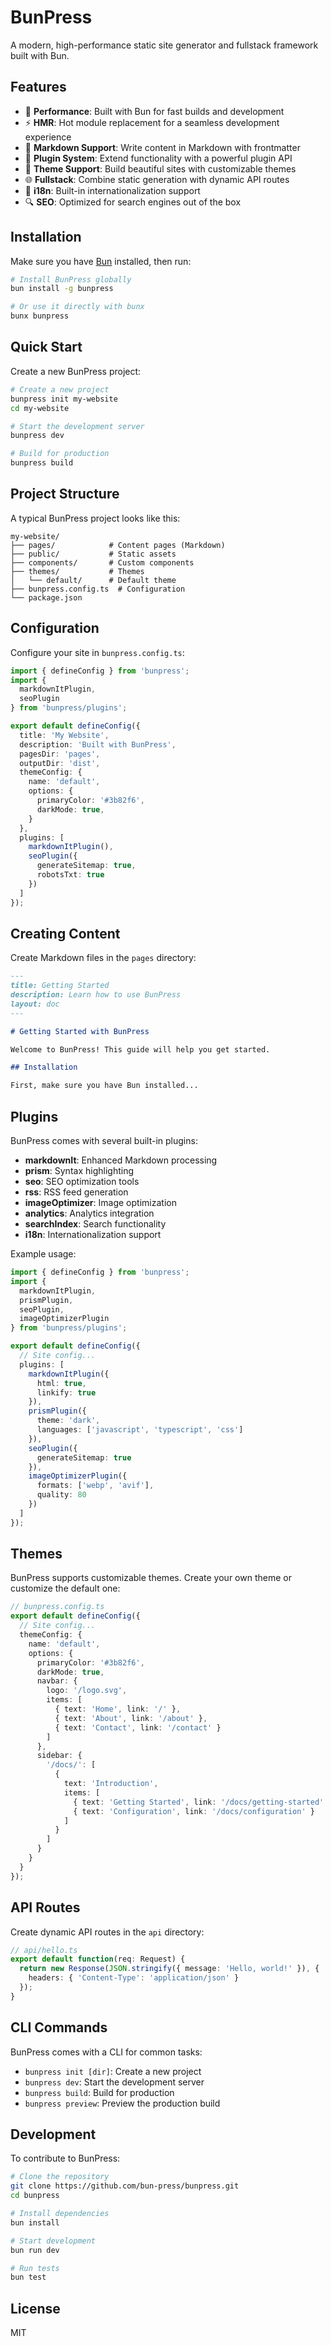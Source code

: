 # BunPress

A modern, high-performance static site generator and fullstack framework built with Bun.

## Features

- 🚀 **Performance**: Built with Bun for fast builds and development
- ⚡ **HMR**: Hot module replacement for a seamless development experience
- 📝 **Markdown Support**: Write content in Markdown with frontmatter
- 🧩 **Plugin System**: Extend functionality with a powerful plugin API
- 🎨 **Theme Support**: Build beautiful sites with customizable themes
- 🌐 **Fullstack**: Combine static generation with dynamic API routes
- 🔄 **i18n**: Built-in internationalization support
- 🔍 **SEO**: Optimized for search engines out of the box

## Installation

Make sure you have [Bun](https://bun.sh/) installed, then run:

```bash
# Install BunPress globally
bun install -g bunpress

# Or use it directly with bunx
bunx bunpress
```

## Quick Start

Create a new BunPress project:

```bash
# Create a new project
bunpress init my-website
cd my-website

# Start the development server
bunpress dev

# Build for production
bunpress build
```

## Project Structure

A typical BunPress project looks like this:

```
my-website/
├── pages/            # Content pages (Markdown)
├── public/           # Static assets
├── components/       # Custom components
├── themes/           # Themes
│   └── default/      # Default theme
├── bunpress.config.ts  # Configuration
└── package.json
```

## Configuration

Configure your site in `bunpress.config.ts`:

```typescript
import { defineConfig } from 'bunpress';
import { 
  markdownItPlugin,
  seoPlugin
} from 'bunpress/plugins';

export default defineConfig({
  title: 'My Website',
  description: 'Built with BunPress',
  pagesDir: 'pages',
  outputDir: 'dist',
  themeConfig: {
    name: 'default',
    options: {
      primaryColor: '#3b82f6',
      darkMode: true,
    }
  },
  plugins: [
    markdownItPlugin(),
    seoPlugin({
      generateSitemap: true,
      robotsTxt: true
    })
  ]
});
```

## Creating Content

Create Markdown files in the `pages` directory:

```markdown
---
title: Getting Started
description: Learn how to use BunPress
layout: doc
---

# Getting Started with BunPress

Welcome to BunPress! This guide will help you get started.

## Installation

First, make sure you have Bun installed...
```

## Plugins

BunPress comes with several built-in plugins:

- **markdownIt**: Enhanced Markdown processing
- **prism**: Syntax highlighting
- **seo**: SEO optimization tools
- **rss**: RSS feed generation
- **imageOptimizer**: Image optimization
- **analytics**: Analytics integration
- **searchIndex**: Search functionality
- **i18n**: Internationalization support

Example usage:

```typescript
import { defineConfig } from 'bunpress';
import { 
  markdownItPlugin, 
  prismPlugin, 
  seoPlugin, 
  imageOptimizerPlugin 
} from 'bunpress/plugins';

export default defineConfig({
  // Site config...
  plugins: [
    markdownItPlugin({
      html: true,
      linkify: true
    }),
    prismPlugin({
      theme: 'dark',
      languages: ['javascript', 'typescript', 'css']
    }),
    seoPlugin({
      generateSitemap: true
    }),
    imageOptimizerPlugin({
      formats: ['webp', 'avif'],
      quality: 80
    })
  ]
});
```

## Themes

BunPress supports customizable themes. Create your own theme or customize the default one:

```typescript
// bunpress.config.ts
export default defineConfig({
  // Site config...
  themeConfig: {
    name: 'default',
    options: {
      primaryColor: '#3b82f6',
      darkMode: true,
      navbar: {
        logo: '/logo.svg',
        items: [
          { text: 'Home', link: '/' },
          { text: 'About', link: '/about' },
          { text: 'Contact', link: '/contact' }
        ]
      },
      sidebar: {
        '/docs/': [
          {
            text: 'Introduction',
            items: [
              { text: 'Getting Started', link: '/docs/getting-started' },
              { text: 'Configuration', link: '/docs/configuration' }
            ]
          }
        ]
      }
    }
  }
});
```

## API Routes

Create dynamic API routes in the `api` directory:

```typescript
// api/hello.ts
export default function(req: Request) {
  return new Response(JSON.stringify({ message: 'Hello, world!' }), {
    headers: { 'Content-Type': 'application/json' }
  });
}
```

## CLI Commands

BunPress comes with a CLI for common tasks:

- `bunpress init [dir]`: Create a new project
- `bunpress dev`: Start the development server
- `bunpress build`: Build for production
- `bunpress preview`: Preview the production build

## Development

To contribute to BunPress:

```bash
# Clone the repository
git clone https://github.com/bun-press/bunpress.git
cd bunpress

# Install dependencies
bun install

# Start development
bun run dev

# Run tests
bun test
```

## License

MIT